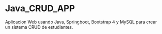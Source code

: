 # Java_CRUD_APP
Aplicacion Web usando Java, Springboot, Bootstrap 4  y MySQL para crear un sistema CRUD de estudiantes.
